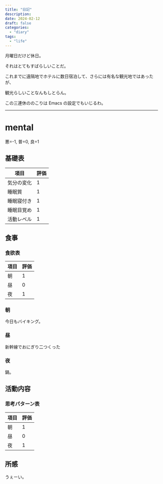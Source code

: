 ```yaml
---
title: "日記"
description:
date: 2024-02-12
draft: false
categories:
  - "diary"
tags:
  - "life"
---
```


月曜日だけど休日。

それはとてもすばらしいことだ。

これまでに遠隔地でホテルに数日宿泊して、さらには有名な観光地ではあったが、

観光らしいことなんもしとらん。

この三連休ののこりは Emacs の設定でもいじるわ。

---

# mental

悪=-1, 普=0, 良=1

## 基礎表

| 項目       | 評価 |
| ---------- | ---- |
| 気分の変化 | 1    |
| 睡眠質     | 1    |
| 睡眠寝付き | 1    |
| 睡眠目覚め | 1    |
| 活動レベル | 1    |

## 食事

### 食欲表

| 項目 | 評価 |
| ---- | ---- |
| 朝   | 1    |
| 昼   | 0    |
| 夜   | 1    |

### 朝

今日もバイキング。

### 昼

新幹線でおにぎり二つくった

### 夜

鍋。

## 活動内容

### 思考パターン表

| 項目 | 評価 |
| ---- | ---- |
| 朝   | 1    |
| 昼   | 0    |
| 夜   | 1    |

## 所感

うぇーい。
